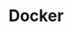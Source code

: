 ---
title: Docker
category: Outils
subcategory: Docker
permalink: /docs/outils/docker/
layout: category
---